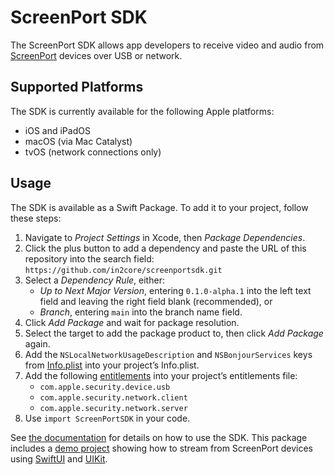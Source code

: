 # ScreenPort SDK

The ScreenPort SDK allows app developers to receive video and audio from [ScreenPort](https://screenport.io) devices over USB or network.

## Supported Platforms

The SDK is currently available for the following Apple platforms:

- iOS and iPadOS
- macOS (via Mac Catalyst)
- tvOS (network connections only)

## Usage

The SDK is available as a Swift Package.
To add it to your project, follow these steps:

1. Navigate to *Project Settings* in Xcode, then *Package Dependencies*.
2. Click the plus button to add a dependency and paste the URL of this repository into the search field: `https://github.com/in2core/screenportsdk.git`
3. Select a *Dependency Rule*, either:
    - *Up to Next Major Version*, entering `0.1.0-alpha.1` into the left text field and leaving the right field blank (recommended), or
    - *Branch*, entering `main` into the branch name field.
4. Click *Add Package* and wait for package resolution.
5. Select the target to add the package product to, then click *Add Package* again.
6. Add the `NSLocalNetworkUsageDescription` and `NSBonjourServices` keys from [Info.plist](Demo/ScreenPortSDKDemo/Info.plist) into your project’s Info.plist.
7. Add the following [entitlements](Demo/ScreenPortSDKDemo/ScreenPortSDKDemo.entitlements) into your project’s entitlements file:
    - `com.apple.security.device.usb`
    - `com.apple.security.network.client`
    - `com.apple.security.network.server`
8. Use `import ScreenPortSDK` in your code.

See [the documentation](https://in2core.github.io/screenportsdk/documentation/screenportsdk/) for details on how to use the SDK.
This package includes a [demo project](Demo) showing how to stream from ScreenPort devices using [SwiftUI](Demo/ScreenPortSDKDemo/SwiftUI) and [UIKit](Demo/ScreenPortSDKDemo/UIKit).
